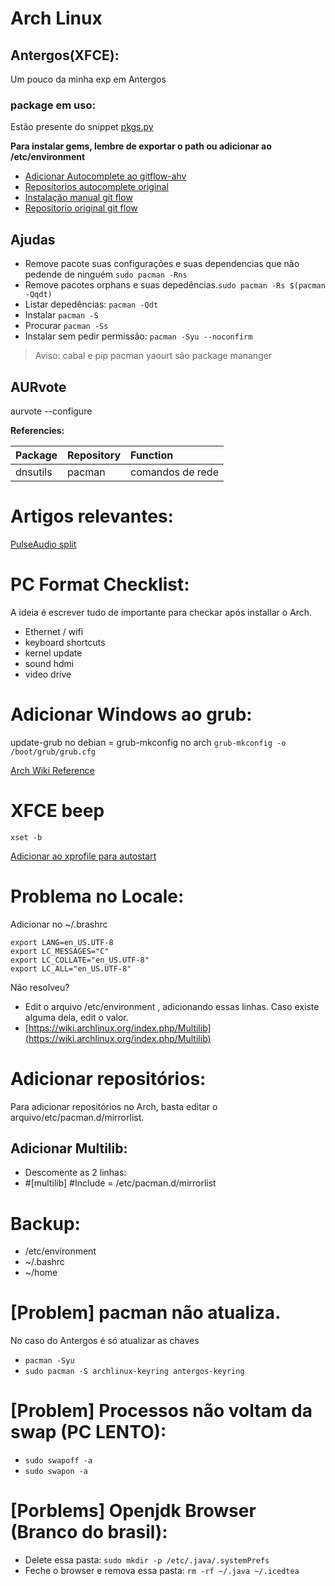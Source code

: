 # Arch Linux
## Antergos(XFCE):
Um pouco da minha exp em Antergos

### package em uso:
Estão presente do snippet [pkgs.py](https://github.com/cafedebyte/openbook/blob/master/Python/Snippets/pkgs.py)

**Para instalar gems, lembre de exportar o path ou adicionar ao /etc/environment**
- [Adicionar Autocomplete ao gitflow-ahv](https://github.com/bobthecow/git-flow-completion)
- [Repositorios autocomplete original](https://github.com/petervanderdoes/git-flow-completion)
- [Instalação manual git flow](https://github.com/petervanderdoes/gitflow/wiki/Installing-on-Linux,-Unix,-etc)
- [Repositorio original git flow](https://github.com/petervanderdoes/gitflow/)



## Ajudas
- Remove pacote suas configurações e suas dependencias que não pedende de ninguém `sudo pacman -Rns`
- Remove pacotes orphans e suas depedências.`sudo pacman -Rs $(pacman -Qqdt)`
- Listar depedências: `pacman -Qdt`
- Instalar `pacman -S`
- Procurar `pacman -Ss`
- Instalar sem pedir permissão: `pacman -Syu --noconfirm`

> Aviso: cabal e pip pacman yaourt são package mananger

## AURvote
aurvote --configure

**Referencies:**

Package  | Repository | Function
:------- | :--------- | :---------------
dnsutils | pacman     | comandos de rede

# Artigos relevantes:
[PulseAudio split](https://www.archlinux.org/news/pulseaudio-split/)

# PC Format Checklist:
A ideia é escrever tudo de importante para checkar após installar o Arch.
- Ethernet / wifi
- keyboard shortcuts
- kernel update
- sound hdmi
- video drive

# Adicionar Windows ao grub:
update-grub no debian = grub-mkconfig no arch `grub-mkconfig -o /boot/grub/grub.cfg`

[Arch Wiki Reference](https://wiki.archlinux.org/index.php/GRUB#Automatically_generating_using_.2Fetc.2Fgrub.d.2F40_custom_and_grub-mkconfig)

# XFCE beep
`xset -b`

[Adicionar ao xprofile para autostart](https://wiki.archlinux.org/index.php/Xprofile)

# Problema no Locale:
Adicionar no ~/.brashrc

```
export LANG=en_US.UTF-8
export LC_MESSAGES="C"
export LC_COLLATE="en_US.UTF-8"
export LC_ALL="en_US.UTF-8"
```

Não resolveu?
- Edit o arquivo /etc/environment , adicionando essas linhas. Caso existe alguma dela, edit o valor.
- [https://wiki.archlinux.org/index.php/Multilib](https://wiki.archlinux.org/index.php/Multilib)

# Adicionar repositórios:
Para adicionar repositórios no Arch, basta editar o arquivo/etc/pacman.d/mirrorlist.

## Adicionar Multilib:
- Descomente as 2 linhas:
- #[multilib]
#Include = /etc/pacman.d/mirrorlist

# Backup:
- /etc/environment
- ~/.bashrc
- ~/home

# [Problem] pacman não atualiza.
No caso do Antergos é só atualizar as chaves
- `pacman -Syu`
- `sudo pacman -S archlinux-keyring antergos-keyring`

# [Problem] Processos não voltam da swap (PC LENTO):
- `sudo swapoff -a`
- `sudo swapon -a`

# [Porblems] Openjdk Browser (Branco do brasil):

- Delete essa pasta: `sudo mkdir -p /etc/.java/.systemPrefs`
- Feche o browser e remova essa pasta: `rm -rf ~/.java ~/.icedtea`
